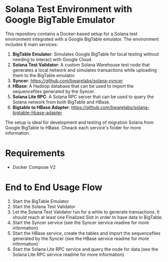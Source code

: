 # Solana Test Environment with Google BigTable Emulator

This repository contains a Docker-based setup for a Solana test environment integrated with a Google BigTable emulator. The environment includes 6 main services:

1. **BigTable Emulator**: Simulates Google BigTable for local testing without needing to interact with Google Cloud.
2. **Solana Test Validator**: A custom Solana Warehouse test node that generates a local network and simulates transactions while uploading them to the BigTable emulator.
3. **Syncer**: https://github.com/bwarelabs/solana-syncer
4. **HBase**: A Hadoop database that can be used to import the sequencefiles generated by the Syncer.
5. **Solana Lite RPC**: A Solana RPC server that can be used to query the Solana network from both BigTable and HBase.
6. **Bigtable to HBase Adapter**: https://github.com/bwarelabs/solana-bigtable-hbase-adapter

The setup is ideal for development and testing of migration Solana from Google BigTable to HBase. Cheack each service's folder for more information.

# Requirements  
- Docker Compose V2

# End to End Usage Flow

1. Start the BigTable Emulator
2. Start the Solana Test Validator
3. Let the Solana Test Validator run for a while to generate transactions. It should reach at least one Finalized Slot in order to have data in BigTable.
4. Start the Syncer service (see the Syncer service readme for more information)
5. Start the HBase service, create the tables and import the sequencefiles generated by the Syncer (see the HBase service readme for more information)
6. Start the Solana Lite RPC service and query the node for data (see the Solana Lite RPC service readme for more information)
